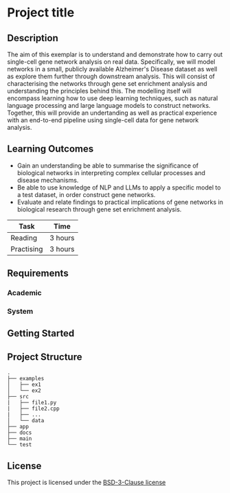 <!-- Your Project title, make it sound catchy! -->

# Project title

<!-- Provide a short description to your project -->

## Description

The aim of this exemplar is to understand and demonstrate how to carry out single-cell gene network analysis on real data. Specifically, we will model networks in a small, publicly available Alzheimer's Disease dataset as well as explore them further through downstream analysis. This will consist of characterising the networks through gene set enrichment analysis and understanding the principles behind this. The modelling itself will encompass learning how to use deep learning techniques, such as natural language processing and large language models to construct networks. Together, this will provide an undertanding as well as practical experience with an end-to-end pipeline using single-cell data for gene network analysis.

<!-- What should the students going through your exemplar learn -->

## Learning Outcomes

- Gain an understanding be able to summarise the significance of biological networks in interpreting complex cellular processes and disease mechanisms.
- Be able to use knowledge of NLP and LLMs to apply a specific model to a test dataset, in order construct gene networks.
- Evaluate and relate findings to practical implications of gene networks in biological research through gene set enrichment analysis.

<!-- How long should they spend reading and practising using your Code.
Provide your best estimate -->

| Task       | Time    |
| ---------- | ------- |
| Reading    | 3 hours |
| Practising | 3 hours |

## Requirements

<!--
- Familiarity with Python
- Basic knowledge on NLP and LLMs
- Basic knowledge on single-cell RNA-sequencing
-->

### Academic

<!-- List the system requirements and how to obtain them, that can be as simple
as adding a hyperlink to as detailed as writting step-by-step instructions.
How detailed the instructions should be will vary on a case-by-case basis.

Here are some examples:

- 50 GB of disk space to hold Dataset X
- Anaconda
- Python 3.11 or newer
- Access to the HPC
-->

### System

<!-- Instructions on how the student should start going through the exemplar.

Structure this section as you see fit but try to be clear, concise and accurate
when writing your instructions.

For example:
Start by watching the introduction video,
then study Jupyter notebooks 1-3 in the `intro` folder
and attempt to complete exercise 1a and 1b.

Once done, start going through through the PDF in the `main` folder.
By the end of it you should be able to solve exercises 2 to 4.

A final exercise can be found in the `final` folder.

Solutions to the above can be found in `solutions`.

To get started, first clone this repo, then change directories into it:
git clone https://github.com/AnjaliS1/ReCoDe-Gene-Network-Analysis.git
cd ReCoDe-Gene-Network-Analysis

If python virtualenv and Jupyter Lab isn't already installed on your system, install it using:
```python
  python3 -m pip install virtualenv
  python3 -m pip install jupyterlab
```
Then create a virtual environment for this exemplar:
```python
python3 -m venv venv_recode_GeneNetworkAnalysis
```
Source into your new virtual environment using:
```python
source venv_recode_firstdawn/bin/activate
```
Run this line to install all the necessary packages:
```python
pip install -r requirements.txt
```
Finally, run these two lines to setup your virtual env with jupyter lab notebook.
```python
pip install ipykernel
python -m ipykernel install --user --name=venv_recode_GeneNetworkAnalysis
```

-->

## Getting Started

<!-- An overview of the files and folder in the exemplar.
Not all files and directories need to be listed, just the important
sections of your project, like the learning material, the code, the tests, etc.

A good starting point is using the command `tree` in a terminal(Unix),
copying its output and then removing the unimportant parts.

You can use ellipsis (...) to suggest that there are more files or folders
in a tree node.

-->

## Project Structure

```log
.
├── examples
│   ├── ex1
│   └── ex2
├── src
|   ├── file1.py
|   ├── file2.cpp
|   ├── ...
│   └── data
├── app
├── docs
├── main
└── test
```

<!-- Change this to your License. Make sure you have added the file on GitHub -->

## License

This project is licensed under the [BSD-3-Clause license](LICENSE.md)
